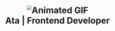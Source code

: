<h1 align="center">
  <img src="https://giffiles.alphacoders.com/221/221624.gif" alt="Animated GIF" />
  <br />
  Ata | Frontend Developer
</h1>
